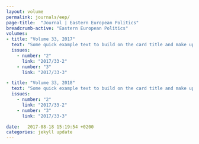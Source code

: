 ```yaml
---
layout: volume
permalink: journals/eep/
page-title:  "Journal | Eastern European Politics"
breadcrumb-active: "Eastern European Politics"
volumes:
- title: "Volume 33, 2017"
  text: "Some quick example text to build on the card title and make up the bulk of the card's content."
  issues:
    - number: "2"
      link: "2017/33-2"
    - number: "3"
      link: "2017/33-3"

- title: "Volume 33, 2018"
  text: "Some quick example text to build on the card title and make up the bulk of the card's content."
  issues:
    - number: "2"
      link: "2017/33-2"
    - number: "3"
      link: "2017/33-3"

date:   2017-08-18 15:19:54 +0200
categories: jekyll update
---
```

